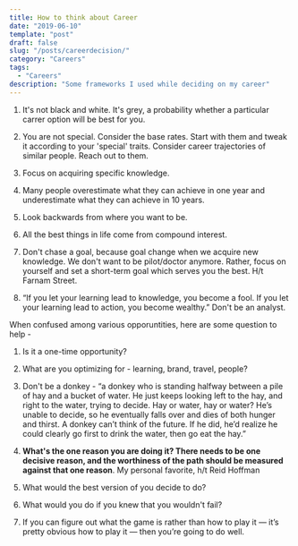 ```yaml
---
title: How to think about Career
date: "2019-06-10"
template: "post"
draft: false
slug: "/posts/careerdecision/"
category: "Careers"
tags:
  - "Careers"
description: "Some frameworks I used while deciding on my career"
---
```



1. It's not black and white. It's grey, a probability whether a particular carrer option will be best for you.

2. You are not special. Consider the base rates. Start with them and tweak it according to your 'special' traits. Consider career trajectories of similar people. Reach out to them.

3. Focus on acquiring specific knowledge.

4. Many people overestimate what they can achieve in one year and underestimate what they can achieve in 10 years.

5. Look backwards from where you want to be.

6. All the best things in life come from compound interest.

7. Don't chase a goal, because goal change when we acquire new knowledge. We don't want to be pilot/doctor anymore. Rather, focus on yourself and set a short-term goal which serves you the best. H/t Farnam Street.

8. “If you let your learning lead to knowledge, you become a fool. If you let your learning lead to action, you become wealthy.” Don't be an analyst.


When confused among various opporuntities, here are some question to help - 


1. Is it a one-time opportunity?

2. What are you optimizing for - learning, brand, travel, people?

3. Don't be a donkey - “a donkey who is standing halfway between a pile of hay and a bucket of water. He just keeps looking left to the hay, and right to the water, trying to decide. Hay or water, hay or water? He’s unable to decide, so he eventually falls over and dies of both hunger and thirst. A donkey can’t think of the future. If he did, he’d realize he could clearly go first to drink the water, then go eat the hay.”

4.  <b>What's the one reason you are doing it?  There needs to be one decisive reason, and the worthiness of the path should be measured against that one reason</b>. My personal favorite, h/t Reid Hoffman

5. What would the best version of you decide to do?

6. What would you do if you knew that you wouldn't fail? 

7. If you can figure out what the game is rather than how to play it — it’s pretty
obvious how to play it — then you’re going to do well.


